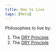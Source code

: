 ```yaml
---
title: How to Live
tags: [Meta]
---
```


Philosophies to live by: 

  1. The [DRY Principle](http://en.wikipedia.org/wiki/Don%27t_repeat_yourself)
  2. The [DRY Principle](http://en.wikipedia.org/wiki/Don%27t_repeat_yourself)